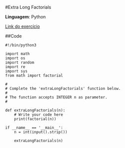 #Extra Long Factorials

**Linguagem**: Python

[Link do exercício](hhttps://www.hackerrank.com/challenges)

##Code

~~~
#!/bin/python3

import math
import os
import random
import re
import sys
from math import factorial

#
# Complete the 'extraLongFactorials' function below.
#
# The function accepts INTEGER n as parameter.
#

def extraLongFactorials(n):
    # Write your code here
    print(factorial(n))
    
if __name__ == '__main__':
    n = int(input().strip())

    extraLongFactorials(n)
~~~
